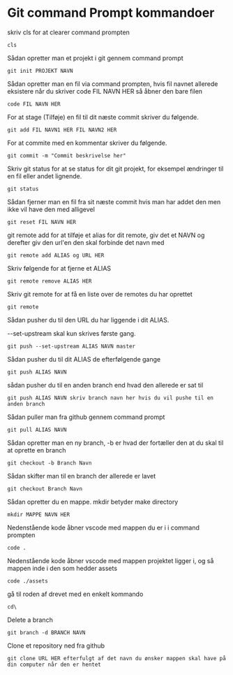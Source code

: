 # Git command Prompt kommandoer


skriv cls for at clearer command prompten
```
cls
```

Sådan opretter man et projekt i git gennem command prompt
```
git init PROJEKT NAVN
```
Sådan opretter man en fil via command prompten, hvis fil navnet allerede eksistere når du skriver code FIL NAVN HER så åbner den bare filen
```
code FIL NAVN HER
```

For at stage (Tilføje) en fil til dit næste commit skriver du følgende.
```
git add FIL NAVN1 HER FIL NAVN2 HER
```

For at commite med en kommentar skriver du følgende.
```
git commit -m "Commit beskrivelse her"
```

Skriv git status for at se status for dit git projekt, for eksempel ændringer til en fil eller andet lignende.
```
git status
```

Sådan fjerner man en fil fra sit næste commit hvis man har addet den men ikke vil have den med alligevel
```
git reset FIL NAVN HER
```

git remote add for at tilføje et alias for dit remote, giv det et NAVN og derefter giv den url'en den skal forbinde det navn med
```
git remote add ALIAS og URL HER
```

Skriv følgende for at fjerne et ALIAS
```
git remote remove ALIAS HER
```

Skriv git remote for at få en liste over de remotes du har oprettet
```
git remote
```

Sådan pusher du til den URL du har liggende i dit ALIAS.

--set-upstream skal kun skrives første gang.
```
git push --set-upstream ALIAS NAVN master
```

Sådan pusher du til dit ALIAS de efterfølgende gange
```
git push ALIAS NAVN
```

sådan pusher du til en anden branch end hvad den allerede er sat til
```
git push ALIAS NAVN skriv branch navn her hvis du vil pushe til en anden branch
```

Sådan puller man fra github gennem command prompt
```
git pull ALIAS NAVN
```

Sådan opretter man en ny branch, -b er hvad der fortæller den at du skal til at oprette en branch
```
git checkout -b Branch Navn
```

Sådan skifter man til en branch der allerede er lavet
```
git checkout Branch Navn
```

Sådan opretter du en mappe. mkdir betyder make directory
```
mkdir MAPPE NAVN HER
```

Nedenstående kode åbner vscode med mappen du er i i command prompten
```
code .
```
Nedenstående kode åbner vscode med mappen projektet ligger i, og så mappen inde i den som hedder assets
```
code ./assets
```
gå til roden af drevet med en enkelt kommando

```
cd\
```

Delete a branch

```
git branch -d BRANCH NAVN
```
Clone et repository ned fra github

```
git clone URL HER efterfulgt af det navn du ønsker mappen skal have på din computer når den er hentet
```